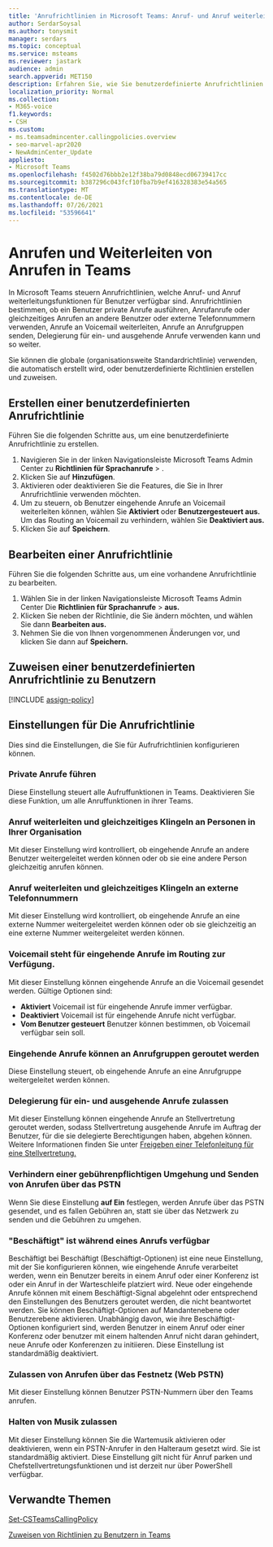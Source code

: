 ```yaml
---
title: 'Anrufrichtlinien in Microsoft Teams: Anruf- und Anruf weiterleitungsfeatures'
author: SerdarSoysal
ms.author: tonysmit
manager: serdars
ms.topic: conceptual
ms.service: msteams
ms.reviewer: jastark
audience: admin
search.appverid: MET150
description: Erfahren Sie, wie Sie benutzerdefinierte Anrufrichtlinien in Microsoft Teams sowie verschiedene Anrufrichtlinieneinstellungen erstellen, ändern und hinzufügen.
localization_priority: Normal
ms.collection:
- M365-voice
f1.keywords:
- CSH
ms.custom:
- ms.teamsadmincenter.callingpolicies.overview
- seo-marvel-apr2020
- NewAdminCenter_Update
appliesto:
- Microsoft Teams
ms.openlocfilehash: f4502d76bbb2e12f38ba79d0848ecd06739417cc
ms.sourcegitcommit: b387296c043fcf10fba7b9ef416328383e54a565
ms.translationtype: MT
ms.contentlocale: de-DE
ms.lasthandoff: 07/26/2021
ms.locfileid: "53596641"
---
```

#  <a name="calling-and-call-forwarding-in-teams"></a>Anrufen und Weiterleiten von Anrufen in Teams

In Microsoft Teams steuern Anrufrichtlinien, welche Anruf- und Anruf weiterleitungsfunktionen für Benutzer verfügbar sind. Anrufrichtlinien bestimmen, ob ein Benutzer private Anrufe ausführen, Anrufanrufe oder gleichzeitiges Anrufen an andere Benutzer oder externe Telefonnummern verwenden, Anrufe an Voicemail weiterleiten, Anrufe an Anrufgruppen senden, Delegierung für ein- und ausgehende Anrufe verwenden kann und so weiter.

Sie können die globale (organisationsweite Standardrichtlinie) verwenden, die automatisch erstellt wird, oder benutzerdefinierte Richtlinien erstellen und zuweisen.

## <a name="create-a-custom-calling-policy"></a>Erstellen einer benutzerdefinierten Anrufrichtlinie

Führen Sie die folgenden Schritte aus, um eine benutzerdefinierte Anrufrichtlinie zu erstellen.

1. Navigieren Sie in der linken Navigationsleiste Microsoft Teams Admin Center zu **Richtlinien für Sprachanrufe**  >  .
2. Klicken Sie auf **Hinzufügen**.
3. Aktivieren oder deaktivieren Sie die Features, die Sie in Ihrer Anrufrichtlinie verwenden möchten.
4. Um zu steuern, ob Benutzer eingehende Anrufe an Voicemail weiterleiten können, wählen Sie **Aktiviert** oder **Benutzergesteuert aus.** Um das Routing an Voicemail zu verhindern, wählen Sie **Deaktiviert aus.**
5. Klicken Sie auf **Speichern**.

## <a name="edit-a-calling-policy"></a>Bearbeiten einer Anrufrichtlinie

Führen Sie die folgenden Schritte aus, um eine vorhandene Anrufrichtlinie zu bearbeiten.

1. Wählen Sie in der linken Navigationsleiste Microsoft Teams Admin Center Die **Richtlinien für Sprachanrufe**  >  **aus.**
2. Klicken Sie neben der Richtlinie, die Sie ändern möchten, und wählen Sie dann **Bearbeiten aus.**
3. Nehmen Sie die von Ihnen vorgenommenen Änderungen vor, und klicken Sie dann auf **Speichern.**

## <a name="assign-a-custom-calling-policy-to-users"></a>Zuweisen einer benutzerdefinierten Anrufrichtlinie zu Benutzern

[!INCLUDE [assign-policy](includes/assign-policy.md)]

## <a name="calling-policy-settings"></a>Einstellungen für Die Anrufrichtlinie

Dies sind die Einstellungen, die Sie für Aufrufrichtlinien konfigurieren können.

### <a name="make-private-calls"></a>Private Anrufe führen

Diese Einstellung steuert alle Aufruffunktionen in Teams. Deaktivieren Sie diese Funktion, um alle Anruffunktionen in ihrer Teams.

### <a name="call-forwarding-and-simultaneous-ringing-to-people-in-your-organization"></a>Anruf weiterleiten und gleichzeitiges Klingeln an Personen in Ihrer Organisation

Mit dieser Einstellung wird kontrolliert, ob eingehende Anrufe an andere Benutzer weitergeleitet werden können oder ob sie eine andere Person gleichzeitig anrufen können. 

### <a name="call-forwarding-and-simultaneous-ringing-to-external-phone-numbers"></a>Anruf weiterleiten und gleichzeitiges Klingeln an externe Telefonnummern

Mit dieser Einstellung wird kontrolliert, ob eingehende Anrufe an eine externe Nummer weitergeleitet werden können oder ob sie gleichzeitig an eine externe Nummer weitergeleitet werden können.

### <a name="voicemail-is-available-for-routing-inbound-calls"></a>Voicemail steht für eingehende Anrufe im Routing zur Verfügung.

Mit dieser Einstellung können eingehende Anrufe an die Voicemail gesendet werden. Gültige Optionen sind:

- **Aktiviert** Voicemail ist für eingehende Anrufe immer verfügbar.
- **Deaktiviert**  Voicemail ist für eingehende Anrufe nicht verfügbar.
- **Vom Benutzer gesteuert** Benutzer können bestimmen, ob Voicemail verfügbar sein soll.

### <a name="inbound-calls-can-be-routed-to-call-groups"></a>Eingehende Anrufe können an Anrufgruppen geroutet werden 

Diese Einstellung steuert, ob eingehende Anrufe an eine Anrufgruppe weitergeleitet werden können.

### <a name="allow-delegation-for-inbound-and-outbound-calls"></a>Delegierung für ein- und ausgehende Anrufe zulassen

Mit dieser Einstellung können eingehende Anrufe an Stellvertretung geroutet werden, sodass Stellvertretung ausgehende Anrufe im Auftrag der Benutzer, für die sie delegierte Berechtigungen haben, abgehen können. Weitere Informationen finden Sie unter [Freigeben einer Telefonleitung für eine Stellvertretung.](https://support.office.com/article/share-a-phone-line-with-a-delegate-16307929-a51f-43fc-8323-3b1bf115e5a8)

### <a name="prevent-toll-bypass-and-send-calls-through-the-pstn"></a>Verhindern einer gebührenpflichtigen Umgehung und Senden von Anrufen über das PSTN 

Wenn Sie diese Einstellung **auf Ein** festlegen, werden Anrufe über das PSTN gesendet, und es fallen Gebühren an, statt sie über das Netzwerk zu senden und die Gebühren zu umgehen.

### <a name="busy-on-busy-is-available-while-in-a-call"></a>"Beschäftigt" ist während eines Anrufs verfügbar

Beschäftigt bei Beschäftigt (Beschäftigt-Optionen) ist eine neue Einstellung, mit der Sie konfigurieren können, wie eingehende Anrufe verarbeitet werden, wenn ein Benutzer bereits in einem Anruf oder einer Konferenz ist oder ein Anruf in der Warteschleife platziert wird. Neue oder eingehende Anrufe können mit einem Beschäftigt-Signal abgelehnt oder entsprechend den Einstellungen des Benutzers geroutet werden, die nicht beantwortet werden. Sie können Beschäftigt-Optionen auf Mandantenebene oder Benutzerebene aktivieren. Unabhängig davon, wie ihre Beschäftigt-Optionen konfiguriert sind, werden Benutzer in einem Anruf oder einer Konferenz oder benutzer mit einem haltenden Anruf nicht daran gehindert, neue Anrufe oder Konferenzen zu initiieren. Diese Einstellung ist standardmäßig deaktiviert.

### <a name="allow-web-pstn-calling"></a>Zulassen von Anrufen über das Festnetz (Web PSTN)

Mit dieser Einstellung können Benutzer PSTN-Nummern über den Teams anrufen.

### <a name="allow-music-on-hold"></a>Halten von Musik zulassen

Mit dieser Einstellung können Sie die Wartemusik aktivieren oder deaktivieren, wenn ein PSTN-Anrufer in den Halteraum gesetzt wird. Sie ist standardmäßig aktiviert. Diese Einstellung gilt nicht für Anruf parken und Chefstellvertretungsfunktionen und ist derzeit nur über PowerShell verfügbar.

## <a name="related-topics"></a>Verwandte Themen

[Set-CSTeamsCallingPolicy](/powershell/module/skype/set-csteamscallingpolicy)

[Zuweisen von Richtlinien zu Benutzern in Teams](assign-policies.md)

